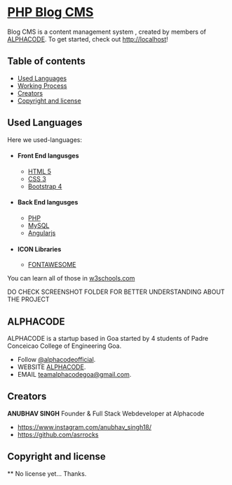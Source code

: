 # [PHP Blog CMS](http://localhost)


Blog CMS is a content management system , created by members of [ALPHACODE](http://www.alphacode.co.in).
To get started, check out <http://localhost>!


## Table of contents

* [Used Languages](#used-languages)
* [Working Process](#documentation)
* [Creators](#creators)
* [Copyright and license](#copyright-and-license)


## Used Languages

Here we used-languages:
- #### Front End langusges
    - [HTML 5](http://html)
    - [CSS 3](css)
    - [Bootstrap 4](https://getbootstrap.com/docs/4.1/getting-started/introduction/)

- #### Back End langusges
    - [PHP](http://php)
    - [MySQL](mysql)
    - [Angularjs]()
  
- #### ICON Libraries
    - [FONTAWESOME](https://fontawesome.com/)

You can learn all of those in [w3schools.com](#http://w3schools.com)

DO CHECK SCREENSHOT FOLDER FOR BETTER UNDERSTANDING ABOUT THE PROJECT

## ALPHACODE

ALPHACODE is a startup based in Goa started by 4 students of Padre Conceicao College of Engineering Goa. 
* Follow [@alphacodeofficial](https://www.instagram.com/alphacodeofficial/).
* WEBSITE [ALPHACODE](http://www.alphacode.co.in).
* EMAIL [teamalphacodegoa@gmail.com](teamalphacodegoa@gmail.com).


## Creators

**ANUBHAV SINGH**
Founder & Full Stack Webdeveloper at Alphacode
* <https://www.instagram.com/anubhav_singh18/>
* <https://github.com/asrrocks>



## Copyright and license

** No license yet... Thanks.
